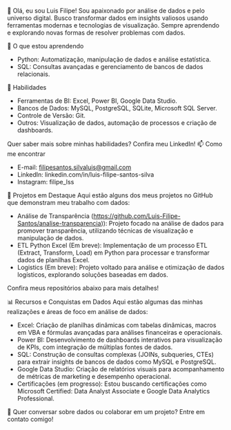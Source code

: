 👋 Olá, eu sou Luis Filipe!
Sou apaixonado por análise de dados e pelo universo digital. Busco transformar dados em insights valiosos usando ferramentas modernas e tecnologias de visualização. Sempre aprendendo e explorando novas formas de resolver problemas com dados.

🌱 O que estou aprendendo

- Python: Automatização, manipulação de dados e análise estatística.
- SQL: Consultas avançadas e gerenciamento de bancos de dados relacionais.

💼 Habilidades

- Ferramentas de BI: Excel, Power BI, Google Data Studio.
- Bancos de Dados: MySQL, PostgreSQL, SQLite, Microsoft SQL Server.
- Controle de Versão: Git.
- Outros: Visualização de dados, automação de processos e criação de dashboards.

Quer saber mais sobre minhas habilidades? Confira meu LinkedIn!
📫 Como me encontrar

- E-mail: filipesantos.silvaluis@gmail.com
- LinkedIn: linkedin.com/in/luis-filipe-santos-silva
- Instagram: filipe_lss

🚀 Projetos em Destaque
Aqui estão alguns dos meus projetos no GitHub que demonstram meu trabalho com dados:

- Análise de Transparência (https://github.com/Luis-Filipe-Santos/analise-transparencia)): Projeto focado na análise de dados para promover transparência, utilizando técnicas de visualização e manipulação de dados.
- ETL Python Excel (Em breve): Implementação de um processo ETL (Extract, Transform, Load) em Python para processar e transformar dados de planilhas Excel.
- Logistics (Em breve): Projeto voltado para análise e otimização de dados logísticos, explorando soluções baseadas em dados.

Confira meus repositórios abaixo para mais detalhes!

📊 Recursos e Conquistas em Dados
Aqui estão algumas das minhas realizações e áreas de foco em análise de dados:

- Excel: Criação de planilhas dinâmicas com tabelas dinâmicas, macros em VBA e fórmulas avançadas para análises financeiras e operacionais.
- Power BI: Desenvolvimento de dashboards interativos para visualização de KPIs, com integração de múltiplas fontes de dados.
- SQL: Construção de consultas complexas (JOINs, subqueries, CTEs) para extrair insights de bancos de dados como MySQL e PostgreSQL.
- Google Data Studio: Criação de relatórios visuais para acompanhamento de métricas de marketing e desempenho operacional.
- Certificações (em progresso): Estou buscando certificações como Microsoft Certified: Data Analyst Associate e Google Data Analytics Professional.


💬 Quer conversar sobre dados ou colaborar em um projeto? Entre em contato comigo!
